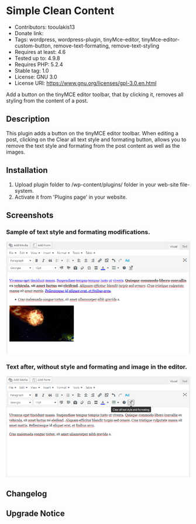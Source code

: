 # Simple Clean Content

* Contributors: tooulakis13
* Donate link:
* Tags: wordpress, wordpress-plugin, tinyMce-editor, tinyMce-editor-custom-button, remove-text-formating, remove-text-styling
* Requires at least: 4.6
* Tested up to: 4.9.8
* Requires PHP: 5.2.4
* Stable tag: 1.0
* License: GNU 3.0
* License URI: https://www.gnu.org/licenses/gpl-3.0.en.html
 
Add a button on the tinyMCE editor toolbar, that by clicking it, removes all styling from the content of a post.
 
## Description 
 
This plugin adds a button on the tinyMCE editor toolbar. When editing a post, clicking on the Clear all text style 
and formating button, allows you to remove the text style and formating from the post content as well as the images.
 
## Installation 
 
1. Upload plugin folder to /wp-content/plugins/ folder in your web-site file-system.
2. Activate it from 'Plugins page' in your website.
 
## Screenshots 
 
### Sample of text style and formating modifications.
![Sample of text style and formating modifications](/assets/Screenshot-1.PNG) 

### Text after, without style and formating and image in the editor.
![Example](/assets/Screenshot-2.PNG)
 
## Changelog 
 

 
## Upgrade Notice 
